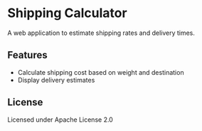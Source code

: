 # Shipping Calculator
A web application to estimate shipping rates and delivery times.

## Features
- Calculate shipping cost based on weight and destination
- Display delivery estimates

## License
Licensed under Apache License 2.0
